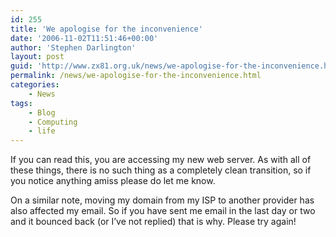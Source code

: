 ```yaml
---
id: 255
title: 'We apologise for the inconvenience'
date: '2006-11-02T11:51:46+00:00'
author: 'Stephen Darlington'
layout: post
guid: 'http://www.zx81.org.uk/news/we-apologise-for-the-inconvenience.html'
permalink: /news/we-apologise-for-the-inconvenience.html
categories:
    - News
tags:
    - Blog
    - Computing
    - life
---
```


If you can read this, you are accessing my new web server. As with all of these things, there is no such thing as a completely clean transition, so if you notice anything amiss please do let me know.

On a similar note, moving my domain from my ISP to another provider has also affected my email. So if you have sent me email in the last day or two and it bounced back (or I’ve not replied) that is why. Please try again!